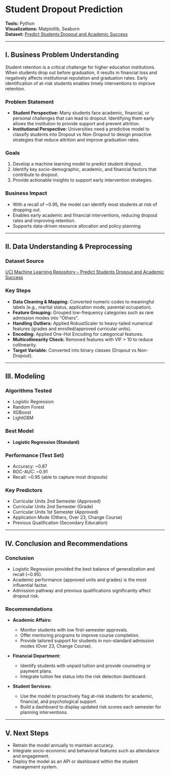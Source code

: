 # Student Dropout Prediction

**Tools:** Python  
**Visualizations:** Matplotlib, Seaborn  
**Dataset:** [Predict Students Dropout and Academic Success](https://archive.ics.uci.edu/dataset/697/predict+students+dropout+and+academic+success)

---

## I. Business Problem Understanding

Student retention is a critical challenge for higher education institutions. When students drop out before graduation, it results in financial loss and negatively affects institutional reputation and graduation rates. Early identification of at-risk students enables timely interventions to improve retention.

### Problem Statement
- **Student Perspective:** Many students face academic, financial, or personal challenges that can lead to dropout. Identifying them early allows the institution to provide support and prevent attrition.  
- **Institutional Perspective:** Universities need a predictive model to classify students into Dropout vs Non-Dropout to design proactive strategies that reduce attrition and improve graduation rates.

### Goals
1. Develop a machine learning model to predict student dropout.  
2. Identify key socio-demographic, academic, and financial factors that contribute to dropout.  
3. Provide actionable insights to support early intervention strategies.  

### Business Impact
- With a recall of ~0.95, the model can identify most students at risk of dropping out.  
- Enables early academic and financial interventions, reducing dropout rates and improving retention.  
- Supports data-driven resource allocation and policy planning.

---

## II. Data Understanding & Preprocessing

### Dataset Source
[UCI Machine Learning Repository – Predict Students Dropout and Academic Success](https://archive.ics.uci.edu/dataset/697/predict+students+dropout+and+academic+success)

### Key Steps
- **Data Cleaning & Mapping:** Converted numeric codes to meaningful labels (e.g., marital status, application mode, parental occupation).  
- **Feature Grouping:** Grouped low-frequency categories such as rare admission modes into "Others".  
- **Handling Outliers:** Applied RobustScaler to heavy-tailed numerical features (grades and enrolled/approved curricular units).  
- **Encoding:** Applied One-Hot Encoding for categorical features.  
- **Multicollinearity Check:** Removed features with VIF > 10 to reduce collinearity.  
- **Target Variable:** Converted into binary classes (Dropout vs Non-Dropout).  

---

## III. Modeling

### Algorithms Tested
- Logistic Regression  
- Random Forest  
- XGBoost  
- LightGBM  

### Best Model
- **Logistic Regression (Standard)**  

### Performance (Test Set)
- Accuracy: ~0.87  
- ROC-AUC: ~0.91  
- Recall: ~0.95 (able to capture most dropouts)

### Key Predictors
- Curricular Units 2nd Semester (Approved)  
- Curricular Units 2nd Semester (Grade)  
- Curricular Units 1st Semester (Approved)  
- Application Mode (Others, Over 23, Change Course)  
- Previous Qualification (Secondary Education)  

---

## IV. Conclusion and Recommendations

### Conclusion
- Logistic Regression provided the best balance of generalization and recall (~0.95).  
- Academic performance (approved units and grades) is the most influential factor.  
- Admission pathway and previous qualifications significantly affect dropout risk.

### Recommendations
- **Academic Affairs:**  
  - Monitor students with low first-semester approvals.  
  - Offer mentoring programs to improve course completion.  
  - Provide tailored support for students in non-standard admission modes (Over 23, Change Course).  

- **Financial Department:**  
  - Identify students with unpaid tuition and provide counseling or payment plans.  
  - Integrate tuition fee status into the risk detection dashboard.  

- **Student Services:**  
  - Use the model to proactively flag at-risk students for academic, financial, and psychological support.  
  - Build a dashboard to display updated risk scores each semester for planning interventions.  

---

## V. Next Steps
- Retrain the model annually to maintain accuracy.  
- Integrate socio-economic and behavioral features such as attendance and engagement.  
- Deploy the model as an API or dashboard within the student management system.  
